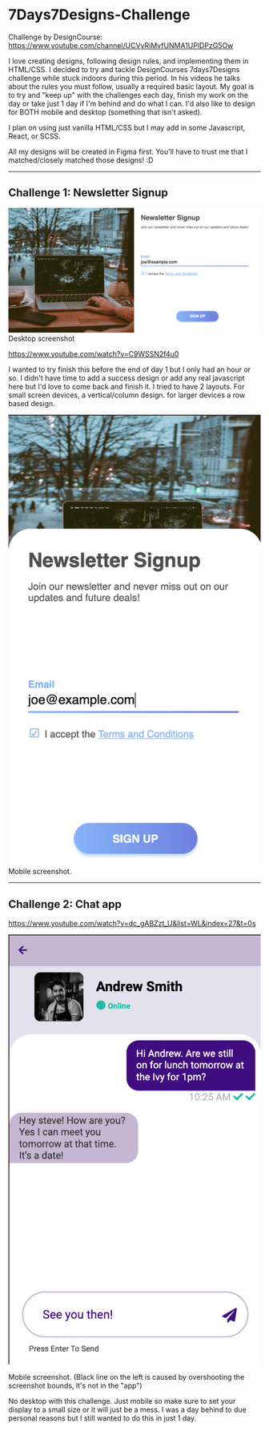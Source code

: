 # 7Days7Designs-Challenge

Challenge by DesignCourse: https://www.youtube.com/channel/UCVyRiMvfUNMA1UPlDPzG5Ow

I love creating designs, following design rules, and implementing them in HTML/CSS.
I decided to try and tackle DesignCourses 7days7Designs challenge while stuck indoors during this period.
In his videos he talks about the rules you must follow, usually a required basic layout.
My goal is to try and "keep up" with the challenges each day, finish my work on the day or take just 1 day if I'm behind and do what I can.
I'd also like to design for BOTH mobile and desktop (something that isn't asked).

I plan on using just vanilla HTML/CSS but I may add in some Javascript, React, or SCSS.

All my designs will be created in Figma first. You'll have to trust me that I matched/closely matched those designs! :D

---

## Challenge 1: Newsletter Signup

![desktop](Day1NewsletterSignup/desktop.png)
Desktop screenshot

https://www.youtube.com/watch?v=C9WSSN2f4u0

I wanted to try finish this before the end of day 1 but I only had an hour or so.
I didn't have time to add a success design or add any real javascript here but I'd love to come back and finish it.
I tried to have 2 layouts. For small screen devices, a vertical/column design. for larger devices a row based design.

![mobile](Day1NewsletterSignup/mobile.png)
Mobile screenshot.

---

## Challenge 2: Chat app

https://www.youtube.com/watch?v=dc_gABZzt_U&list=WL&index=27&t=0s

![mobile](Day2ChatApp/mobile.png)

Mobile screenshot.
(Black line on the left is caused by overshooting the screenshot bounds, it's not in the "app")

No desktop with this challenge. Just mobile so make sure to set your display to a small size or it will just be a mess.
I was a day behind to due personal reasons but I still wanted to do this in just 1 day.
